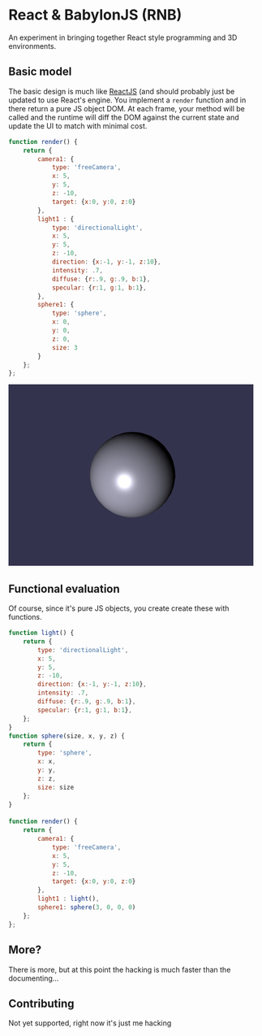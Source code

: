 # React & BabylonJS (RNB)
An experiment in bringing together React style programming and 3D environments.

## Basic model
The basic design is much like [ReactJS](https://github.com/reactjs) (and should 
probably just be updated to use React's engine. You implement a `render` function
and in there return a pure JS object DOM. At each frame, your method will be called
and the runtime will diff the DOM against the current state and update the UI to
match with minimal cost. 

```js
function render() {
    return {
        camera1: {
            type: 'freeCamera',
            x: 5, 
            y: 5, 
            z: -10,
            target: {x:0, y:0, z:0}
        },
        light1 : {
            type: 'directionalLight',
            x: 5, 
            y: 5, 
            z: -10,
            direction: {x:-1, y:-1, z:10},
            intensity: .7,
            diffuse: {r:.9, g:.9, b:1},
            specular: {r:1, g:1, b:1},
        },
        sphere1: {
            type: 'sphere',
            x: 0,
            y: 0,
            z: 0,
            size: 3
        }
    };
};
```
![Rendering a simple scene](readme_preview.jpg "Rendering a simple scene")

## Functional evaluation
Of course, since it's pure JS objects, you create create these with functions.

```js
function light() {
    return {
        type: 'directionalLight',
        x: 5, 
        y: 5, 
        z: -10,
        direction: {x:-1, y:-1, z:10},
        intensity: .7,
        diffuse: {r:.9, g:.9, b:1},
        specular: {r:1, g:1, b:1},
    };
}
function sphere(size, x, y, z) {
    return {
        type: 'sphere',
        x: x,
        y: y,
        z: z,
        size: size
    };
}

function render() {
    return {
        camera1: {
            type: 'freeCamera',
            x: 5, 
            y: 5, 
            z: -10,
            target: {x:0, y:0, z:0}
        },
        light1 : light(),
        sphere1: sphere(3, 0, 0, 0) 
    };
};
```

## More?
There is more, but at this point the hacking is much faster than the documenting... 

## Contributing
Not yet supported, right now it's just me hacking

